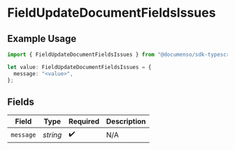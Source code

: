 # FieldUpdateDocumentFieldsIssues

## Example Usage

```typescript
import { FieldUpdateDocumentFieldsIssues } from "@documenso/sdk-typescript/models/errors";

let value: FieldUpdateDocumentFieldsIssues = {
  message: "<value>",
};
```

## Fields

| Field              | Type               | Required           | Description        |
| ------------------ | ------------------ | ------------------ | ------------------ |
| `message`          | *string*           | :heavy_check_mark: | N/A                |